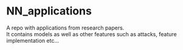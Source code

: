 # NN_applications
A repo with applications from research papers.\
It contains models as well as other features such as attacks, feature implementation etc...
